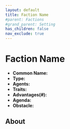 ```yaml
---
layout: default
title: Faction Name
#parent: Factions
#grand_parent: Setting
has_children: false
nav_exclude: true
---
```


# Faction Name

- **Common Name:**
- **Type:**
- **Agents:**
- **Traits:**
- **Advantages(#):**
- **Agenda:**
- **Obstacle:**

## About
